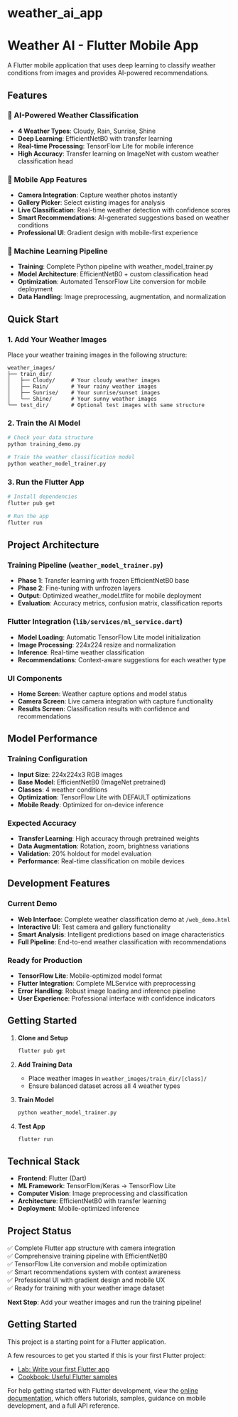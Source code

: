 # weather_ai_app

# Weather AI - Flutter Mobile App

A Flutter mobile application that uses deep learning to classify weather conditions from images and provides AI-powered recommendations.

## Features

### 🤖 AI-Powered Weather Classification
- **4 Weather Types**: Cloudy, Rain, Sunrise, Shine
- **Deep Learning**: EfficientNetB0 with transfer learning
- **Real-time Processing**: TensorFlow Lite for mobile inference
- **High Accuracy**: Transfer learning on ImageNet with custom weather classification head

### 📱 Mobile App Features
- **Camera Integration**: Capture weather photos instantly
- **Gallery Picker**: Select existing images for analysis
- **Live Classification**: Real-time weather detection with confidence scores
- **Smart Recommendations**: AI-generated suggestions based on weather conditions
- **Professional UI**: Gradient design with mobile-first experience

### 🧠 Machine Learning Pipeline
- **Training**: Complete Python pipeline with weather_model_trainer.py
- **Model Architecture**: EfficientNetB0 + custom classification head
- **Optimization**: Automated TensorFlow Lite conversion for mobile deployment
- **Data Handling**: Image preprocessing, augmentation, and normalization

## Quick Start

### 1. Add Your Weather Images
Place your weather training images in the following structure:
```
weather_images/
├── train_dir/
│   ├── Cloudy/     # Your cloudy weather images
│   ├── Rain/       # Your rainy weather images  
│   ├── Sunrise/    # Your sunrise/sunset images
│   └── Shine/      # Your sunny weather images
└── test_dir/       # Optional test images with same structure
```

### 2. Train the AI Model
```bash
# Check your data structure
python training_demo.py

# Train the weather classification model
python weather_model_trainer.py
```

### 3. Run the Flutter App
```bash
# Install dependencies
flutter pub get

# Run the app
flutter run
```

## Project Architecture

### Training Pipeline (`weather_model_trainer.py`)
- **Phase 1**: Transfer learning with frozen EfficientNetB0 base
- **Phase 2**: Fine-tuning with unfrozen layers
- **Output**: Optimized weather_model.tflite for mobile deployment
- **Evaluation**: Accuracy metrics, confusion matrix, classification reports

### Flutter Integration (`lib/services/ml_service.dart`)
- **Model Loading**: Automatic TensorFlow Lite model initialization
- **Image Processing**: 224x224 resize and normalization
- **Inference**: Real-time weather classification
- **Recommendations**: Context-aware suggestions for each weather type

### UI Components
- **Home Screen**: Weather capture options and model status
- **Camera Screen**: Live camera integration with capture functionality
- **Results Screen**: Classification results with confidence and recommendations

## Model Performance

### Training Configuration
- **Input Size**: 224x224x3 RGB images
- **Base Model**: EfficientNetB0 (ImageNet pretrained)
- **Classes**: 4 weather conditions
- **Optimization**: TensorFlow Lite with DEFAULT optimizations
- **Mobile Ready**: Optimized for on-device inference

### Expected Accuracy
- **Transfer Learning**: High accuracy through pretrained weights
- **Data Augmentation**: Rotation, zoom, brightness variations
- **Validation**: 20% holdout for model evaluation
- **Performance**: Real-time classification on mobile devices

## Development Features

### Current Demo
- **Web Interface**: Complete weather classification demo at `/web_demo.html`
- **Interactive UI**: Test camera and gallery functionality
- **Smart Analysis**: Intelligent predictions based on image characteristics
- **Full Pipeline**: End-to-end weather classification with recommendations

### Ready for Production
- **TensorFlow Lite**: Mobile-optimized model format
- **Flutter Integration**: Complete MLService with preprocessing
- **Error Handling**: Robust image loading and inference pipeline
- **User Experience**: Professional interface with confidence indicators

## Getting Started

1. **Clone and Setup**
   ```bash
   flutter pub get
   ```

2. **Add Training Data**
   - Place weather images in `weather_images/train_dir/[class]/`
   - Ensure balanced dataset across all 4 weather types

3. **Train Model**
   ```bash
   python weather_model_trainer.py
   ```

4. **Test App**
   ```bash
   flutter run
   ```

## Technical Stack

- **Frontend**: Flutter (Dart)
- **ML Framework**: TensorFlow/Keras → TensorFlow Lite
- **Computer Vision**: Image preprocessing and classification
- **Architecture**: EfficientNetB0 with transfer learning
- **Deployment**: Mobile-optimized inference

## Project Status

✅ Complete Flutter app structure with camera integration  
✅ Comprehensive training pipeline with EfficientNetB0  
✅ TensorFlow Lite conversion and mobile optimization  
✅ Smart recommendations system with context awareness  
✅ Professional UI with gradient design and mobile UX  
✅ Ready for training with your weather image dataset  

**Next Step**: Add your weather images and run the training pipeline!

## Getting Started

This project is a starting point for a Flutter application.

A few resources to get you started if this is your first Flutter project:

- [Lab: Write your first Flutter app](https://docs.flutter.dev/get-started/codelab)
- [Cookbook: Useful Flutter samples](https://docs.flutter.dev/cookbook)

For help getting started with Flutter development, view the
[online documentation](https://docs.flutter.dev/), which offers tutorials,
samples, guidance on mobile development, and a full API reference.
